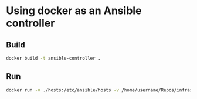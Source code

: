 # Using docker as an Ansible controller

## Build
```bash
docker build -t ansible-controller .
```

## Run
```bash
docker run -v ./hosts:/etc/ansible/hosts -v /home/username/Repos/infrastructure/Ansible:/ansible/playbooks ansible-controller /ansible/playbooks/check-python.yml 
```
